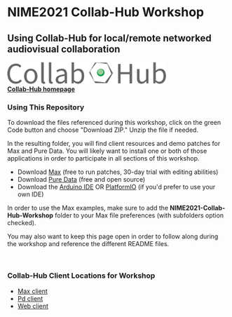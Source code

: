 # NIME2021 Collab-Hub Workshop
## Using Collab-Hub for local/remote networked audiovisual collaboration

<img src="/img/CH-Title.png" alt="Collab-Hub Logo" height="50"/>

<br>
<a href="https://www.collab-hub.io" target="_blank"><b>Collab-Hub homepage</b></a>
<br>

### Using This Repository
To download the files referenced during this workshop, click on the green Code button and choose "Download ZIP." Unzip the file if needed.  

In the resulting folder, you will find client resources and demo patches for Max and Pure Data. You will likely want to install one or both of those applications in order to participate in all sections of this workshop.
- Download [Max](https://cycling74.com/downloads) (free to run patches, 30-day trial with editing abilities)
- Download [Pure Data](http://puredata.info/downloads) (free and open source)
- Download the [Arduino IDE](https://www.arduino.cc/en/software) OR [PlatformIO](https://platformio.org/) (if you'd prefer to use your own IDE)


In order to use the Max examples, make sure to add the **NIME2021-Collab-Hub-Workshop** folder to your Max file preferences (with subfolders option checked).  

You may also want to keep this page open in order to follow along during the workshop and reference the different README files.  

<br>

### Collab-Hub Client Locations for Workshop
- <a href="https://github.com/Collab-Hub-io/NIME2021-Collab-Hub-Workshop/tree/main/Collab-Hub-Max-Client-v0.3" target="_blank">Max client</a>
- <a href="https://github.com/Collab-Hub-io/NIME2021-Collab-Hub-Workshop/tree/main/Collab-Hub-PD-Client-v0.3" target="_blank">Pd client</a>
- <a href="http://ch-server.herokuapp.com/" target="_blank">Web client</a>